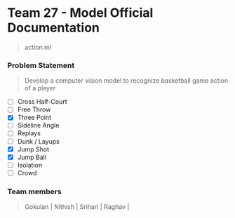 # Team 27 - Model Official Documentation

> action.ml

### Problem Statement

> Develop a computer vision model to recognize basketball game action of a player
 - [ ] Cross Half-Court
 - [ ] Free Throw
 - [x] Three Point
 - [ ] Sideline Angle
 - [ ] Replays
 - [ ] Dunk / Layups
 - [x] Jump Shot
 - [x] Jump Ball
 - [ ] Isolation
 - [ ] Crowd

 ### Team members
 > Gokulan |
 > Nithish |
 > Srihari |
 > Raghav |
